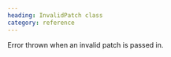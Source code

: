 ```yaml
--- 
heading: InvalidPatch class
category: reference
---
```


Error thrown when an invalid patch is passed in.

